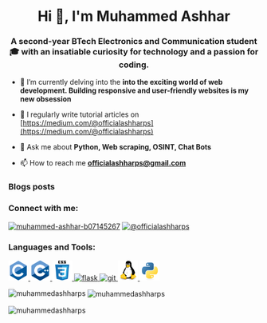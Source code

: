 <h1 align="center">Hi 👋, I'm Muhammed Ashhar</h1>
<h3 align="center">A second-year BTech Electronics and Communication student 🎓 with an insatiable curiosity for technology and a passion for coding.</h3>

- 🌱 I’m currently delving into the **into the exciting world of web development. Building responsive and user-friendly websites is my new obsession**

- 📝 I regularly write tutorial articles on [https://medium.com/@officialashharps](https://medium.com/@officialashharps)

- 💬 Ask me about **Python, Web scraping, OSINT, Chat Bots**

- 📫 How to reach me **officialashharps@gmail.com**

### Blogs posts
<!-- BLOG-POST-LIST:START -->
<!-- BLOG-POST-LIST:END -->

<h3 align="left">Connect with me:</h3>
<p align="left">
<a href="https://linkedin.com/in/muhammed-ashhar-b07145267" target="blank"><img align="center" src="https://raw.githubusercontent.com/rahuldkjain/github-profile-readme-generator/master/src/images/icons/Social/linked-in-alt.svg" alt="muhammed-ashhar-b07145267" height="30" width="40" /></a>
<a href="https://medium.com/@officialashharps" target="blank"><img align="center" src="https://raw.githubusercontent.com/rahuldkjain/github-profile-readme-generator/master/src/images/icons/Social/medium.svg" alt="@officialashharps" height="30" width="40" /></a>
</p>

<h3 align="left">Languages and Tools:</h3>
<p align="left"> <a href="https://www.cprogramming.com/" target="_blank" rel="noreferrer"> <img src="https://raw.githubusercontent.com/devicons/devicon/master/icons/c/c-original.svg" alt="c" width="40" height="40"/> </a> <a href="https://www.w3schools.com/cpp/" target="_blank" rel="noreferrer"> <img src="https://raw.githubusercontent.com/devicons/devicon/master/icons/cplusplus/cplusplus-original.svg" alt="cplusplus" width="40" height="40"/> </a> <a href="https://www.w3schools.com/css/" target="_blank" rel="noreferrer"> <img src="https://raw.githubusercontent.com/devicons/devicon/master/icons/css3/css3-original-wordmark.svg" alt="css3" width="40" height="40"/> </a> <a href="https://flask.palletsprojects.com/" target="_blank" rel="noreferrer"> <img src="https://www.vectorlogo.zone/logos/pocoo_flask/pocoo_flask-icon.svg" alt="flask" width="40" height="40"/> </a> <a href="https://git-scm.com/" target="_blank" rel="noreferrer"> <img src="https://www.vectorlogo.zone/logos/git-scm/git-scm-icon.svg" alt="git" width="40" height="40"/> </a> <a href="https://www.linux.org/" target="_blank" rel="noreferrer"> <img src="https://raw.githubusercontent.com/devicons/devicon/master/icons/linux/linux-original.svg" alt="linux" width="40" height="40"/> </a> <a href="https://www.python.org" target="_blank" rel="noreferrer"> <img src="https://raw.githubusercontent.com/devicons/devicon/master/icons/python/python-original.svg" alt="python" width="40" height="40"/> </a> </p>

<p><img align="left" src="https://github-readme-stats.vercel.app/api/top-langs?username=muhammedashharps&show_icons=true&locale=en&layout=compact" alt="muhammedashharps" /></p>

<p>&nbsp;<img align="center" src="https://github-readme-stats.vercel.app/api?username=muhammedashharps&show_icons=true&locale=en" alt="muhammedashharps" /></p>

<p><img align="center" src="https://github-readme-streak-stats.herokuapp.com/?user=muhammedashharps&" alt="muhammedashharps" /></p>
